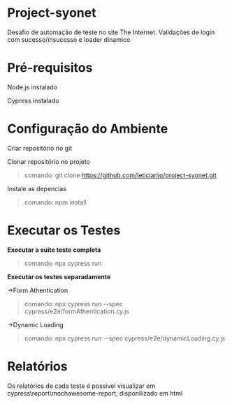 # Project-syonet

Desafio de automação de teste no site The Internet. Validações de login com sucesso/insucesso e loader dinamico

# Pré-requisitos
Node.js instalado

Cypress instalado

# Configuração do Ambiente

Criar repositório no git

Clonar repositório no projeto 
> comando: git clone https://github.com/leticiarijo/project-syonet.git

Instale as depencias
> comando: npm install


# Executar os Testes
**Executar a suite teste completa**
> comando: npx cypress run


**Executar os testes separadamente**

->Form Athentication
> comando: npx cypress run --spec cypress/e2e/formAthentication.cy.js

->Dynamic Loading
> comando: npx cypress run --spec cypress/e2e/dynamicLoading.cy.js


# Relatórios
Os relatórios de cada teste é possivel visualizar em cypress\report\mochawesome-report, disponilizado em html










